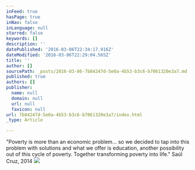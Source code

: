 ```yaml
---
inFeed: true
hasPage: true
inNav: false
inLanguage: null
starred: false
keywords: []
description: ''
datePublished: '2016-03-06T22:34:17.916Z'
dateModified: '2016-03-06T22:29:04.565Z'
title: ''
author: []
sourcePath: _posts/2016-03-06-7b84247d-5e0a-4b53-b3c6-b7061320e3a7.md
published: true
authors: []
publisher:
  name: null
  domain: null
  url: null
  favicon: null
url: 7b84247d-5e0a-4b53-b3c6-b7061320e3a7/index.html
_type: Article

---
```

"Poverty is more than an economic problem... so we decided to tap into this problem with solutions and what we offer is education, another possibility out of this cycle of poverty. Together transforming poverty into life." Saúl Cruz, 2014
![](https://the-grid-user-content.s3-us-west-2.amazonaws.com/ec905ace-07d5-453c-a875-571058e29de5.jpg)
